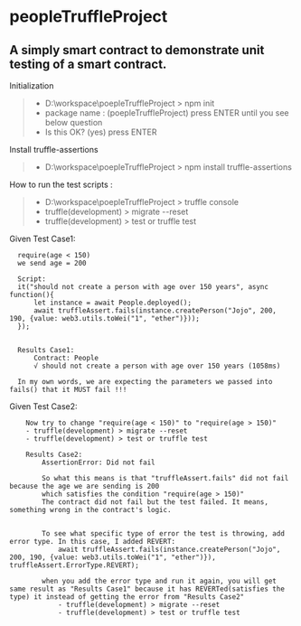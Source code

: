 # peopleTruffleProject

## A simply smart contract to demonstrate unit testing of a smart contract.

Initialization
> - D:\workspace\poepleTruffleProject > npm init
> - package name : (poepleTruffleProject) press ENTER until you see below question
> - Is this OK? (yes) press ENTER

Install truffle-assertions
> - D:\workspace\poepleTruffleProject > npm install truffle-assertions

How to run the test scripts : 
> - D:\workspace\poepleTruffleProject > truffle console
> - truffle(development) > migrate --reset
> - truffle(development) > test or truffle test


Given Test Case1: 
```
  require(age < 150)
  we send age = 200

  Script:     
  it("should not create a person with age over 150 years", async function(){
      let instance = await People.deployed();
      await truffleAssert.fails(instance.createPerson("Jojo", 200, 190, {value: web3.utils.toWei("1", "ether")}));
  });  


  Results Case1: 
      Contract: People
      √ should not create a person with age over 150 years (1058ms)

  In my own words, we are expecting the parameters we passed into fails() that it MUST fail !!!    
```
Given Test Case2: 
```
    Now try to change "require(age < 150)" to "require(age > 150)"
    - truffle(development) > migrate --reset
    - truffle(development) > test or truffle test

    Results Case2:
        AssertionError: Did not fail 

        So what this means is that "truffleAssert.fails" did not fail because the age we are sending is 200
        which satisfies the condition "require(age > 150)" 
        The contract did not fail but the test failed. It means, something wrong in the contract's logic.


        To see what specific type of error the test is throwing, add error type. In this case, I added REVERT:
            await truffleAssert.fails(instance.createPerson("Jojo", 200, 190, {value: web3.utils.toWei("1", "ether")}), truffleAssert.ErrorType.REVERT);

        when you add the error type and run it again, you will get same result as "Results Case1" because it has REVERTed(satisfies the type) it instead of getting the error from "Results Case2"
            - truffle(development) > migrate --reset
            - truffle(development) > test or truffle test       
```
